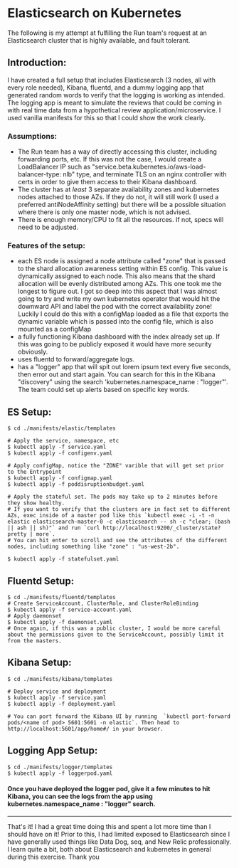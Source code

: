 # Elasticsearch on Kubernetes
[INSTRUCTIONS.md]: ./INSTRUCTIONS.md


The following is my attempt at fulfilling the Run team's request at an Elasticsearch cluster that is highly available, and fault tolerant.

## Introduction:

I have created a full setup that includes Elasticsearch (3 nodes, all with every role needed), Kibana, fluentd, and a dummy logging app that generated random words to verify that the logging is working as intended. The logging app is meant to simulate the reviews that could be coming in with real time data from a hypothetical review application/microservice. I used vanilla manifests for this so that I could show the work clearly.

### Assumptions:
  * The Run team has a way of directly accessing this cluster, including forwarding ports, etc. If this was not the case, I would create a LoadBalancer IP such as "service.beta.kubernetes.io/aws-load-balancer-type: nlb" type, and terminate TLS on an nginx controller with certs in order to give them access to their Kibana dashboard. 
  * The cluster has at *least* 3 separate availability zones and kubernetes nodes attached to those AZs. If they do not, it will still work (I used a preferred antiNodeAffinity setting) but there will be a possible situation where there is only one master node, which is not advised.
  * There is enough memory/CPU to fit all the resources. If not, specs will need to be adjusted.

### Features of the setup:
  * each ES node is assigned a node attribute called "zone" that is passed to the shard allocation awareness setting within ES config. This value is dynamically assigned to each node. This also means that the shard allocation will be evenly distributed among AZs. This one took me the longest to figure out. I got so deep into this aspect that I was almost going to try and write my own kubernetes operator that would hit the downward API and label the pod with the correct availability zone! Luckily I could do this with a configMap loaded as a file that exports the dynamic variable which is passed into the config file, which is also mounted as a configMap
  * a fully functioning Kibana dashboard with the index already set up. If this was going to be publicly exposed it would have more security obviously.
  * uses fluentd to forward/aggregate logs. 
  * has a "logger" app that will spit out lorem ipsum text every five seconds, then error out and start again. You can search for this in the Kibana "discovery" using the search 'kubernetes.namespace_name : "logger"'. The team could set up alerts based on specific key words.


## ES Setup:
```
$ cd ./manifests/elastic/templates

# Apply the service, namespace, etc
$ kubectl apply -f service.yaml
$ kubectl apply -f configenv.yaml

# Apply configMap, notice the "ZONE" varible that will get set prior to the Entrypoint
$ kubectl apply -f configmap.yaml
$ kubectl apply -f poddisruptionbudget.yaml

# Apply the stateful set. The pods may take up to 2 minutes before they show healthy. 
# If you want to verify that the clusters are in fact set to different AZs, exec inside of a master pod like this `kubectl exec -i -t -n elastic elasticsearch-master-0 -c elasticsearch -- sh -c "clear; (bash || ash || sh)"` and run `curl http://localhost:9200/_cluster/state?pretty | more`. 
# You can hit enter to scroll and see the attributes of the different nodes, including something like "zone" : "us-west-2b".

$ kubectl apply -f statefulset.yaml
```

## Fluentd Setup:
```
$ cd ./manifests/fluentd/templates
# Create ServiceAccount, ClusterRole, and ClusterRoleBinding
$ kubectl apply -f service-account.yaml
# Apply daemonset
$ kubectl apply -f daemonset.yaml
# Once again, if this was a public cluster, I would be more careful about the permissions given to the ServiceAccount, possibly limit it from the masters.
```

## Kibana Setup:
```
$ cd ./manifests/kibana/templates

# Deploy service and deployment
$ kubectl apply -f service.yaml
$ kubectl apply -f deployment.yaml

# You can port forward the Kibana UI by running  `kubectl port-forward pods/<name of pod> 5601:5601 -n elastic`. Then head to http://localhost:5601/app/home#/ in your browser.
```
## Logging App Setup:
```
$ cd ./manifests/logger/templates
$ kubectl apply -f loggerpod.yaml
```

#### Once you have deployed the logger pod, give it a few minutes to hit Kibana, you can see the logs from the app using kubernetes.namespace_name : "logger" search.

---------


That's it! I had a great time doing this and spent a lot more time than I should have on it! Prior to this, I had limited exposed to Elasticsearch since I have generally used things like Data Dog, seq, and New Relic professionally. I learn quite a bit, both about Elasticsearch and kubernetes in general during this exercise. Thank you



 
